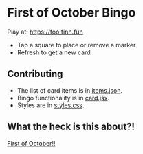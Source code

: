# First of October Bingo

Play at: https://foo.finn.fun
* Tap a square to place or remove a marker
* Refresh to get a new card

## Contributing

* The list of card items is in [items.json](src/items.json).
* Bingo functionality is in [card.jsx](src/card.jsx).
* Styles are in [styles.css](src/styles.css).

## What the heck is this about?!

[First of October!!](https://www.youtube.com/playlist?list=PLjRyh8JaC_eQYDEAw3gRt7Mq8N4IDlZZM)

